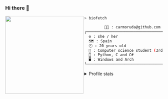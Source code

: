 ### Hi there 👋

<img align='left' style="border-radius=25px" src="https://avatars.githubusercontent.com/u/65446318?v=4" height="250">

```sh
> biofetch

         👩‍💻 : carmoruda@github.com
┌──────────────────────────────────────────┐
  ⚙️ : she / her
  🗺️ : Spain 
  🕗 : 20 years old
  🔭 : Computer science student (3rd year)
  🌱 : Python, C and C#
  🖥️ : Windows and Arch
└──────────────────────────────────────────┘
```

<details markdown='1'><summary>Profile stats</summary><br><img src="https://github-readme-stats.vercel.app/api?username=carmoruda&show_icons=true&theme=tokyonight"> <br> <img src="https://streak-stats.demolab.com?user=carmoruda&theme=tokyonight" alt="GitHub Streak" /> <br> <img src="https://github-profile-trophy.vercel.app/?username=carmoruda&theme=tokyonight&column=3" alt="GitHub Streak" /></details>
